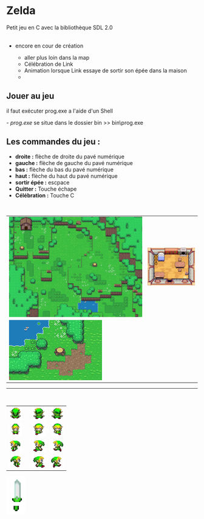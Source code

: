 <h1>Zelda</h1> 
Petit jeu en C avec la bibliothèque SDL 2.0
<br />
<br />
<ul><li>encore en cour de création</li>
    <ul>
        <li>aller plus loin dans la map</li>
        <li>Célébration de Link</li>
        <li>Animation lorsque Link essaye de sortir son épée dans la maison<li>
    </ul>
</ul>
<h2>Jouer au jeu</h2>
<p>il faut exécuter prog.exe a l'aide d'un Shell</p>
<p>- <em>prog.exe</em> se situe dans le dossier bin >> bin\prog.exe</p>

<h2>Les commandes du jeu :</h2>
<ul>
    <li>
        <strong>droite :</strong> flèche de droite du pavé numérique
    </li>
    <li>
        <strong>gauche :</strong> flèche de gauche du pavé numérique
    </li>
    <li>
        <strong>bas :</strong> flèche du bas du pavé numérique
    </li>
    <li>
        <strong>haut :</strong> flèche du haut du pavé numérique
    </li>
    <li>
        <strong>sortir épée :</strong> escpace
    </li>
    <li>
        <strong>Quitter :</strong> Touche échape
    </li>
    <li>
        <strong>Célébration :</strong> Touche C    
    </li>
</ul>

<br />
<table>
    <tr>
        <td>
            <img src="src/img/zeldamap.bmp">
        </td>
        <td>
            <img src="src/img/Maison.bmp">
        </td>
    </tr>
    <tr>
        <td>
            <img src="src/img/map2.png">
        </td>
    </tr>
</table>
<hr />
<br />
<table>
<tr>
        <td>
            <img src="src/img/linkH.bmp">
        <td>
        <td>
            <img src="src/img/linkH1.bmp">
        </td>
        <td>
            <img src="src/img/linkH2.bmp">
        </td>
    </tr>
    <tr>
        <td>
            <img src="src/img/linkB.bmp">
        <td>
        <td>
            <img src="src/img/linkB1.bmp">
        </td>
        <td>
            <img src="src/img/linkB2.bmp">
        </td>
    </tr>
    <tr>
        <td>
            <img src="src/img/linkG.bmp">
        <td>
        <td>
            <img src="src/img/linkG1.bmp">
        </td>
        <td>
            <img src="src/img/linkG2.bmp">
        </td>
    </tr>
    <tr>
        <td>
            <img src="src/img/linkR.bmp">
        <td>
        <td>
            <img src="src/img/linkR1.bmp">
        </td>
        <td>
            <img src="src/img/linkR2.bmp">
        </td>
    </tr>
</table>
<img src="src/img/epee.PNG">
